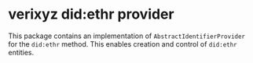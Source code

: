 # verixyz did:ethr provider

This package contains an implementation of `AbstractIdentifierProvider` for the `did:ethr` method.
This enables creation and control of `did:ethr` entities.
